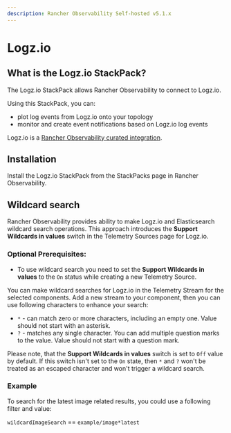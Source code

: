 ```yaml
---
description: Rancher Observability Self-hosted v5.1.x 
---
```


# Logz.io

## What is the Logz.io StackPack?

The Logz.io StackPack allows Rancher Observability to connect to Logz.io.

Using this StackPack, you can:

* plot log events from Logz.io onto your topology
* monitor and create event notifications based on Logz.io log events

Logz.io is a [Rancher Observability curated integration](/stackpacks/integrations/about_integrations.md#stackstate-curated-integrations).

## Installation

Install the Logz.io StackPack from the StackPacks page in Rancher Observability.

## Wildcard search

Rancher Observability provides ability to make Logz.io and Elasticsearch wildcard search operations. This approach introduces the **Support Wildcards in values** switch in the Telemetry Sources page for Logz.io.

### Optional Prerequisites:

* To use wildcard search you need to set the **Support Wildcards in values** to the `On` status while creating a new Telemetry Source.

You can make wildcard searches for Logz.io in the Telemetry Stream for the selected components. Add a new stream to your component, then you can use following characters to enhance your search:

* `*` - can match zero or more characters, including an empty one. Value should not start with an asterisk.
* `?` - matches any single character. You can add multiple question marks to the value. Value should not start with a question mark.

Please note, that the **Support Wildcards in values** switch is set to `Off` value by default. If this switch isn't set to the `On` state, then `*` and `?` won't be treated as an escaped character and won't trigger a wildcard search.

### Example

To search for the latest image related results, you could use a following filter and value:

`wildcardImageSearch` == `example/image*latest`

